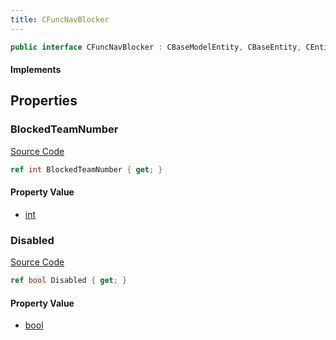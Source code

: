 ```yaml
---
title: CFuncNavBlocker
---
```


```csharp
public interface CFuncNavBlocker : CBaseModelEntity, CBaseEntity, CEntityInstance, ISchemaClass<CEntityInstance>, ISchemaClass<CBaseEntity>, ISchemaClass<CBaseModelEntity>, ISchemaClass<CFuncNavBlocker>, ISchemaField, ISchemaClass, INativeHandle
```

#### Implements

## Properties

### BlockedTeamNumber

[Source Code](https://github.com/swiftly-solution/swiftlys2/blob/beta/managed/src/SwiftlyS2.Generated/Schemas/Interfaces/CFuncNavBlocker.cs#L18)

```csharp
ref int BlockedTeamNumber { get; }
```

#### Property Value

- [int](https://learn.microsoft.com/dotnet/api/system.int32)

### Disabled

[Source Code](https://github.com/swiftly-solution/swiftlys2/blob/beta/managed/src/SwiftlyS2.Generated/Schemas/Interfaces/CFuncNavBlocker.cs#L16)

```csharp
ref bool Disabled { get; }
```

#### Property Value

- [bool](https://learn.microsoft.com/dotnet/api/system.boolean)

